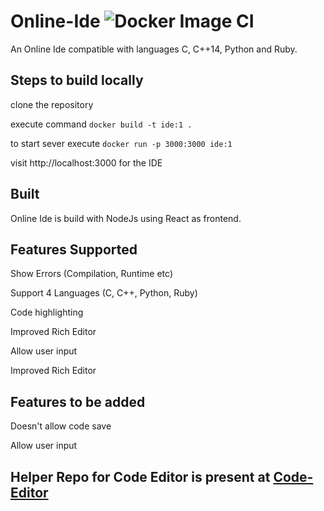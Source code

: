 # Online-Ide  ![Docker Image CI](https://github.com/Ryand1234/Online-Ide/workflows/Docker%20Image%20CI/badge.svg)
An Online Ide compatible with languages C, C++14, Python and Ruby.


## Steps to build locally
clone the repository

execute command `docker build -t ide:1 .`

to start sever execute `docker run -p 3000:3000 ide:1`

visit http://localhost:3000 for the IDE

## Built
Online Ide is build with NodeJs using React as frontend.

## Features Supported
Show Errors (Compilation, Runtime etc)

Support 4 Languages (C, C++, Python, Ruby)

Code highlighting

Improved Rich Editor

Allow user input

Improved Rich Editor

## Features to be added
Doesn't allow code save

Allow user input

## Helper Repo for Code Editor is present at [Code-Editor](https://github.com/Ryand1234/Code-Editor)

